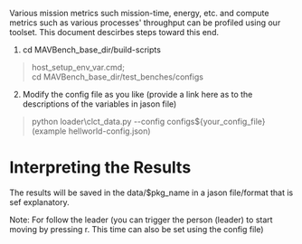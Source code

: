 Various mission metrics such mission-time, energy, etc. and compute metrics such as various processes' throughput can be profiled using our toolset. This document descirbes steps toward this end. 

1. cd MAVBench_base_dir/build-scripts
> host_setup_env_var.cmd;   
 cd MAVBench_base_dir/test_benches/configs
 
 2. Modify the config file as you like (provide a link here as to the descriptions of the variables in jason file)
 >  python loader\clct_data.py --config configs\${your_config_file}  (example hellworld-config.json)

# Interpreting the Results
The results will be saved in the data/$pkg_name in a jason file/format that is
sef explanatory.

Note: For follow the leader (you can trigger the person (leader) to start moving by pressing r. This time can also be set using
the config file)


